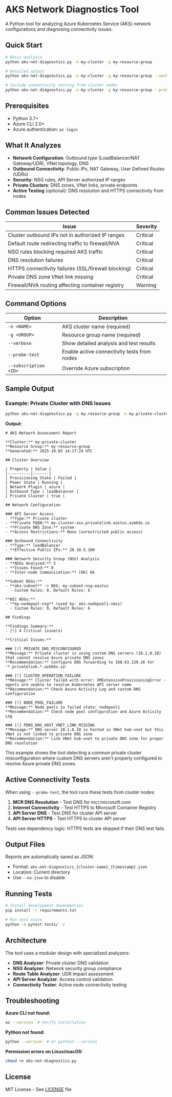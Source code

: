 ﻿# AKS Network Diagnostics Tool

A Python tool for analyzing Azure Kubernetes Service (AKS) network configurations and diagnosing connectivity issues.

## Quick Start

```bash
# Basic analysis
python aks-net-diagnostics.py -n my-cluster -g my-resource-group

# Detailed output
python aks-net-diagnostics.py -n my-cluster -g my-resource-group --verbose

# Include connectivity testing from cluster nodes
python aks-net-diagnostics.py -n my-cluster -g my-resource-group --probe-test
```

## Prerequisites

- Python 3.7+
- Azure CLI 2.0+
- Azure authentication: `az login`

## What It Analyzes

- **Network Configuration**: Outbound type (LoadBalancer/NAT Gateway/UDR), VNet topology, DNS
- **Outbound Connectivity**: Public IPs, NAT Gateway, User Defined Routes (UDRs)
- **Security**: NSG rules, API Server authorized IP ranges
- **Private Clusters**: DNS zones, VNet links, private endpoints
- **Active Testing** (optional): DNS resolution and HTTPS connectivity from nodes

## Common Issues Detected

| Issue | Severity |
|-------|----------|
| Cluster outbound IPs not in authorized IP ranges | Critical |
| Default route redirecting traffic to firewall/NVA | Critical |
| NSG rules blocking required AKS traffic | Critical |
| DNS resolution failures | Critical |
| HTTPS connectivity failures (SSL/firewall blocking) | Critical |
| Private DNS zone VNet link missing | Critical |
| Firewall/NVA routing affecting container registry | Warning |

## Command Options

| Option | Description |
|--------|-------------|
| `-n <NAME>` | AKS cluster name (required) |
| `-g <GROUP>` | Resource group name (required) |
| `--verbose` | Show detailed analysis and test results |
| `--probe-test` | Enable active connectivity tests from nodes |
| `--subscription <ID>` | Override Azure subscription |

## Sample Output

### Example: Private Cluster with DNS Issues

```bash
python aks-net-diagnostics.py -g my-resource-group -n my-private-cluster --no-json --verbose
```

**Output:**

```text
# AKS Network Assessment Report

**Cluster:** my-private-cluster
**Resource Group:** my-resource-group
**Generated:** 2025-10-03 14:17:24 UTC

## Cluster Overview

| Property | Value |
|----------|-------|
| Provisioning State | Failed |
| Power State | Running |
| Network Plugin | azure |
| Outbound Type | loadBalancer |
| Private Cluster | true |

## Network Configuration

### API Server Access
- **Type:** Private cluster
- **Private FQDN:** my-cluster-xxx.privatelink.eastus.azmk8s.io
- **Private DNS Zone:** system
- **Access Restrictions:** None (unrestricted public access)

### Outbound Connectivity
- **Type:** loadBalancer
- **Effective Public IPs:** 20.10.5.100

### Network Security Group (NSG) Analysis
- **NSGs Analyzed:** 2
- **Issues Found:** 0
- **Inter-node Communication:** [OK] Ok

**Subnet NSGs:**
- **aks-subnet** -> NSG: my-subnet-nsg-eastus
  - Custom Rules: 0, Default Rules: 6

**NIC NSGs:**
- **my-nodepool-nsg** (used by: aks-nodepool1-vmss)
  - Custom Rules: 0, Default Rules: 6

## Findings

**Findings Summary:**
- [!] 4 Critical issue(s)

**Critical Issues:**

### [!] PRIVATE_DNS_MISCONFIGURED
**Message:** Private cluster is using custom DNS servers (10.1.0.10) that cannot resolve Azure private DNS zones
**Recommendation:** Configure DNS forwarding to 168.63.129.16 for '*.privatelink.*.azmk8s.io'

### [!] CLUSTER_OPERATION_FAILURE
**Message:** Cluster failed with error: VMExtensionProvisioningError - agents are unable to resolve Kubernetes API server name
**Recommendation:** Check Azure Activity Log and custom DNS configuration

### [!] NODE_POOL_FAILURE
**Message:** Node pools in failed state: nodepool1
**Recommendation:** Check node pool configuration and Azure Activity Log

### [!] PDNS_DNS_HOST_VNET_LINK_MISSING
**Message:** DNS server 10.1.0.10 is hosted in VNet hub-vnet but this VNet is not linked to private DNS zone
**Recommendation:** Link VNet hub-vnet to private DNS zone for proper DNS resolution
```

This example shows the tool detecting a common private cluster misconfiguration where custom DNS servers aren't properly configured to resolve Azure private DNS zones.

## Active Connectivity Tests

When using `--probe-test`, the tool runs these tests from cluster nodes:

1. **MCR DNS Resolution** - Test DNS for mcr.microsoft.com
2. **Internet Connectivity** - Test HTTPS to Microsoft Container Registry
3. **API Server DNS** - Test DNS for cluster API server
4. **API Server HTTPS** - Test HTTPS to cluster API server

Tests use dependency logic: HTTPS tests are skipped if their DNS test fails.

## Output Files

Reports are automatically saved as JSON:
- Format: `aks-net-diagnostics_{cluster-name}_{timestamp}.json`
- Location: Current directory
- Use `--no-json` to disable

## Running Tests

```bash
# Install development dependencies
pip install -r requirements.txt

# Run test suite
python -m pytest tests/ -v
```

## Architecture

The tool uses a modular design with specialized analyzers:

- **DNS Analyzer**: Private cluster DNS validation
- **NSG Analyzer**: Network security group compliance
- **Route Table Analyzer**: UDR impact assessment
- **API Server Analyzer**: Access control validation
- **Connectivity Tester**: Active node connectivity testing

## Troubleshooting

**Azure CLI not found:**
```bash
az --version  # Verify installation
```

**Python not found:**
```bash
python --version  # or python3 --version
```

**Permission errors on Linux/macOS:**
```bash
chmod +x aks-net-diagnostics.py
```

## License

MIT License - See [LICENSE](LICENSE) file
